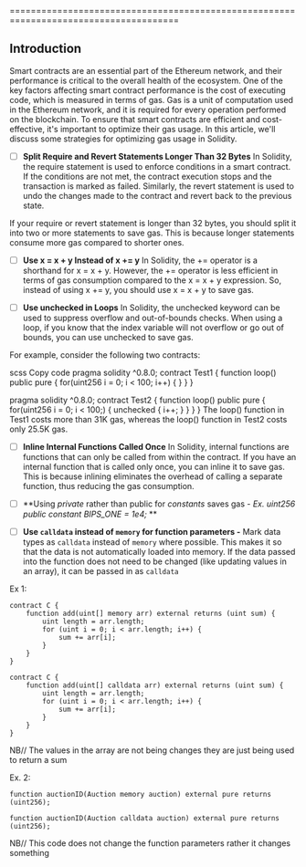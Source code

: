 ======================================================================================

Introduction
------------

Smart contracts are an essential part of the Ethereum network, and their performance is critical to the overall health of the ecosystem. 
One of the key factors affecting smart contract performance is the cost of executing code, which is measured in terms of gas. 
Gas is a unit of computation used in the Ethereum network, and it is required for every operation performed on the blockchain. 
To ensure that smart contracts are efficient and cost-effective, it's important to optimize their gas usage. 
In this article, we'll discuss some strategies for optimizing gas usage in Solidity.

- [ ] **Split Require and Revert Statements Longer Than 32 Bytes**
In Solidity, the require statement is used to enforce conditions in a smart contract. If the conditions are not met, the contract execution stops and the transaction is marked as failed. Similarly, the revert statement is used to undo the changes made to the contract and revert back to the previous state.

If your require or revert statement is longer than 32 bytes, you should split it into two or more statements to save gas. This is because longer statements consume more gas compared to shorter ones.

- [ ] **Use x = x + y Instead of x += y**
In Solidity, the += operator is a shorthand for x = x + y. However, the += operator is less efficient in terms of gas consumption compared to the x = x + y expression. So, instead of using x += y, you should use x = x + y to save gas.

- [ ] **Use unchecked in Loops**
In Solidity, the unchecked keyword can be used to suppress overflow and out-of-bounds checks. When using a loop, if you know that the index variable will not overflow or go out of bounds, you can use unchecked to save gas.

For example, consider the following two contracts:

scss
Copy code
pragma solidity ^0.8.0;
contract Test1 {
    function loop() public pure {
        for(uint256 i = 0; i < 100; i++) {
        }
    }
}

pragma solidity ^0.8.0;
contract Test2 {
    function loop() public pure {
        for(uint256 i = 0; i < 100;) {
            unchecked {
                i++;
            }
        }
    }
}
The loop() function in Test1 costs more than 31K gas, whereas the loop() function in Test2 costs only 25.5K gas.

- [ ] **Inline Internal Functions Called Once**
In Solidity, internal functions are functions that can only be called from within the contract. If you have an internal function that is called only once, you can inline it to save gas. This is because inlining eliminates the overhead of calling a separate function, thus reducing the gas consumption.

- [ ] **Using *private* rather than public for *constants* saves gas - *Ex. uint256 public constant BIPS_ONE = 1e4;* **

- [ ] **Use `calldata` instead of `memory` for function parameters  -** 
Mark data types as `calldata` instead of `memory` where possible. This makes it so that the data is not automatically loaded into memory. If the data passed into the function does not need to be changed (like updating values in an array), it can be passed in as `calldata`

Ex 1: 

```
contract C {
    function add(uint[] memory arr) external returns (uint sum) {
        uint length = arr.length;
        for (uint i = 0; i < arr.length; i++) {
            sum += arr[i];
        }
    }
}
```

```
contract C {
    function add(uint[] calldata arr) external returns (uint sum) {
        uint length = arr.length;
        for (uint i = 0; i < arr.length; i++) {
            sum += arr[i];
        }
    }
}
```

NB// The values in the array are not being changes they are just being used to return a sum

Ex. 2:

```solidity
function auctionID(Auction memory auction) external pure returns (uint256);
```

```solidity
function auctionID(Auction calldata auction) external pure returns (uint256);
```

NB// This code does not change the function parameters rather it changes something
